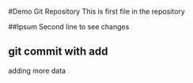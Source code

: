 #Demo Git Repository
This is first file in the repository


##Ipsum
Second line to see changes

## git commit with add
adding more data